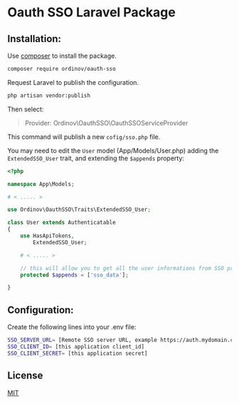 # Oauth SSO Laravel Package

## Installation:

Use [composer](https://getcomposer.org/) to install the package.

```bash
composer require ordinov/oauth-sso
```

Request Laravel to publish the configuration.

```bash
php artisan vendor:publish
```

Then select:

> Provider: Ordinov\OauthSSO\OauthSSOServiceProvider

This command will publish a new `cofig/sso.php` file.

You may need to edit the `User` model (App/Models/User.php) adding the `ExtendedSSO_User` trait, and extending the `$appends` property:
```php
<?php

namespace App\Models;

# < ..... >

use Ordinov\OauthSSO\Traits\ExtendedSSO_User;

class User extends Authenticatable
{
    use HasApiTokens, 
        ExtendedSSO_User;

    # < ..... >

    // this will allow you to get all the user informations from SSO provider with $user->sso_data;
    protected $appends = ['sso_data'];

}
```

## Configuration:
Create the following lines into your .env file:

```bash
SSO_SERVER_URL= [Remote SSO server URL, example https://auth.mydomain.com]
SSO_CLIENT_ID= [this application client_id]
SSO_CLIENT_SECRET= [this application secret]
```

## License
[MIT](https://choosealicense.com/licenses/mit/)